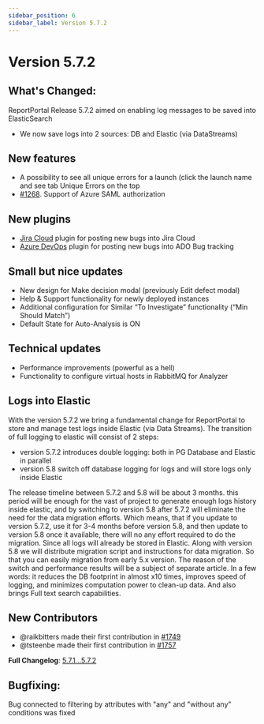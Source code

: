 ```yaml
---
sidebar_position: 6
sidebar_label: Version 5.7.2
---
```


# Version 5.7.2

## What's Changed:

ReportPortal Release 5.7.2 aimed on enabling log messages to be saved into ElasticSearch
- We now save logs into 2 sources: DB and Elastic (via DataStreams)

## New features
- A possibility to see all unique errors for a launch (click the launch name and see tab Unique Errors on the top
- [#1268](https://github.com/reportportal/reportportal/issues/1268). Support of Azure SAML authorization

## New plugins
- [Jira Cloud](https://github.com/reportportal/plugin-bts-jira-cloud/packages/1366483) plugin for posting new bugs into Jira Cloud
- [Azure DevOps](https://github.com/reportportal/plugin-bts-azure/packages/1366495) plugin for posting new bugs into ADO Bug tracking

## Small but nice updates
- New design for Make decision modal (previously Edit defect modal)
- Help & Support functionality for newly deployed instances
- Additional configuration for Similar “To Investigate” functionality (“Min Should Match”)
- Default State for Auto-Analysis is ON

## Technical updates
- Performance improvements (powerful as a hell)
- Functionality to configure virtual hosts in RabbitMQ for Analyzer

## Logs into Elastic
With the version 5.7.2 we bring a fundamental change for ReportPortal to store and manage test logs inside Elastic (via Data Streams).
The transition of full logging to elastic will consist of 2 steps:
- version 5.7.2 introduces double logging: both in PG Database and Elastic in parallel
- version 5.8 switch off database logging for logs and will store logs only inside Elastic

The release timeline between 5.7.2 and 5.8 will be about 3 months.
this period will be enough for the vast of project to generate enough logs history inside elastic, and by switching to version 5.8 after 5.7.2 will eliminate the need for the data migration efforts.
Which means, that if you update to version 5.7.2, use it for 3-4 months before version 5.8, and then update to version 5.8 once it available, there will no  any effort required to do the migration. Since all logs will already be stored in Elastic.
Along with version 5.8 we will distribute migration script and instructions for data migration. So that you can easily migration from early 5.x version.
The reason of the switch and performance results will be a subject of separate article.
In a few words: it reduces the DB footprint in almost x10 times, improves speed of logging, and minimizes computation power to clean-up data. And  also brings Full text search capabilities.

## New Contributors
* @raikbitters made their first contribution in [#1749](https://github.com/reportportal/reportportal/pull/1749)
* @tsteenbe made their first contribution in [#1757](https://github.com/reportportal/reportportal/pull/1757)

**Full Changelog**: [5.7.1...5.7.2](https://github.com/reportportal/reportportal/compare/5.7.1...5.7.2)

## Bugfixing:
Bug connected to filtering by attributes with "any" and "without any" conditions was fixed
